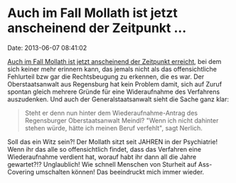 Auch im Fall Mollath ist jetzt anscheinend der Zeitpunkt \...
=============================================================

Date: 2013-06-07 08:41:02

[Auch im Fall Mollath ist jetzt anscheinend der Zeitpunkt
erreicht](http://sz.de/1.1690371), bei dem sich keiner mehr erinnern
kann, das jemals nicht als das offensichtliche Fehlurteil bzw gar die
Rechtsbeugung zu erkennen, die es war. Der Oberstaatsanwalt aus
Regensburg hat kein Problem damit, sich auf Zuruf spontan gleich mehrere
Gründe für eine Wideraufnahme des Verfahrens auszudenken. Und auch der
Generalstaatsanwalt sieht die Sache ganz klar:

> Steht er denn nun hinter dem Wiederaufnahme-Antrag des Regensburger
> Oberstaatsanwalt Meindl? \"Wenn ich nicht dahinter stehen würde, hätte
> ich meinen Beruf verfehlt\", sagt Nerlich.

Soll das ein Witz sein?! Der Mollath sitzt seit JAHREN in der
Psychiatrie! Wenn ihr das alle so offensichtlich findet, dass das
Verfahren eine Wiederaufnahme verdient hat, worauf habt ihr dann all die
Jahre gewartet?!? Unglaublich! Wie schnell Menschen von Sturheit auf
Ass-Covering umschalten können! Das beeindruckt mich immer wieder.
